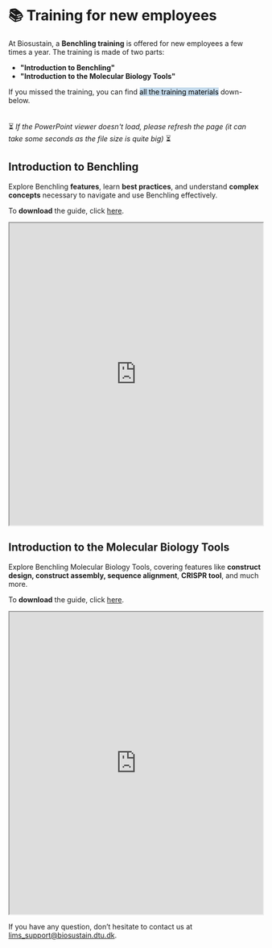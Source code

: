 # 📚 Training for new employees

At Biosustain, a **Benchling training** is offered for new employees a few times a year. The training is made of two parts: 
- **"Introduction to Benchling"**
- **"Introduction to the Molecular Biology Tools"**

If you missed the training, you can find <mark style="background-color: #C5DBEC;">all the training materials</mark> down-below. 
<br/><br/><br/>
⏳ *If the PowerPoint viewer doesn't load, please refresh the page (it can take some seconds as the file size is quite big)* ⏳

## Introduction to Benchling

Explore Benchling **features**, learn **best practices**, and understand **complex concepts** necessary to navigate and use Benchling effectively.

To **download** the guide, click [here](../_static/files/2025_02_10_Introduction_to_Benchling.pdf).

<iframe src="https://docs.google.com/gview?url=https://biosustain.github.io/benchling-resources/_static/files/2025_02_10_Introduction_to_Benchling.pdf&embedded=true" width="100%" height="600px"></iframe>

## Introduction to the Molecular Biology Tools
Explore Benchling Molecular Biology Tools, covering features like **construct design, construct assembly, sequence alignment**, **CRISPR tool**, and much more.

To **download** the guide, click [here](../_static/files/2025_Molecular_Biology_Tools_HandsOn.pdf).

<iframe src="https://docs.google.com/gview?url=https://biosustain.github.io/benchling-resources/_static/files/2025_Molecular_Biology_Tools_HandsOn.pdf&embedded=true" width="100%" height="600px"></iframe>

If you have any question, don’t hesitate to contact us at [lims_support@biosustain.dtu.dk](mailto:lims_support@biosustain.dtu.dk).
